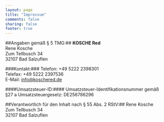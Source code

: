 ```yaml
---
layout: page
title: "Impressum"
comments: false
sharing: false
footer: true
---
```


##Angaben gemäß § 5 TMG:##
**KOSCHE Red**  
Rene Kosche  
Zum Tellbusch 34  
32107 Bad Salzuflen  

###Kontakt:###
Telefon:  +49 5222 2398301  
Telefax:  +49 5222 2397536  
E-Mail: info@koschered.de  

####Umsatzsteuer-ID:####
Umsatzsteuer-Identifikationsnummer gemäß §27 a Umsatzsteuergesetz:
DE256786296  

##Verantwortlich für den Inhalt nach § 55 Abs. 2 RStV:##
Rene Kosche  
Zum Tellbusch 34  
32107 Bad Salzuflen  
